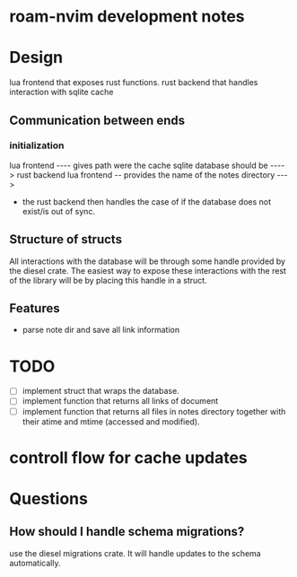 # roam-nvim development notes

# Design
lua frontend that exposes rust functions.
rust backend that handles interaction with sqlite cache

## Communication between ends

### initialization
lua frontend ---- gives path were the cache sqlite database should be ----> rust backend
lua frontend -- provides the name of the notes directory --->
- the rust backend then handles the case of if the database does not exist/is out of sync.

## Structure of structs
All interactions with the database will be through some handle provided by the diesel crate. The easiest way to expose these interactions with the rest of the library will be by placing this handle in a struct.

## Features
- parse note dir and save all link information

# TODO
- [ ] implement struct that wraps the database.
- [ ] implement function that returns all links of document
- [ ] implement function that returns all files in notes directory together with their atime and mtime (accessed and modified).

# controll flow for cache updates

# Questions
## How should I handle schema migrations?
use the diesel migrations crate. It will handle updates to the schema automatically.
